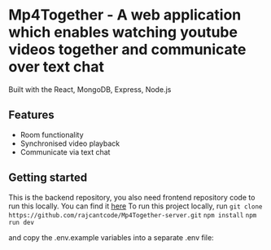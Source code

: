# Mp4Together - A web application which enables watching youtube videos together and communicate over text chat

Built with the React, MongoDB, Express, Node.js

## Features

- Room functionality
- Synchronised video playback
- Communicate via text chat

## Getting started

This is the backend repository, you also need frontend repository code to run this locally. You can find it [here](https://github.com/rajcantcode/Mp4Together-client.git)
To run this project locally, run
`git clone https://github.com/rajcantcode/Mp4Together-server.git`
`npm install`
`npm run dev`

and copy the .env.example variables into a separate .env file:
